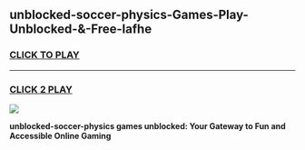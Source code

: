 
## unblocked-soccer-physics-Games-Play-Unblocked-&-Free-lafhe
<h3>
<a href="https://premium76.site?title=unblocked-soccer-physics&ref=24A">CLICK TO PLAY</a></h3>
<hr>

<h3>
<a href="https://premium76.site?title=unblocked-soccer-physics&ref=24A">CLICK 2 PLAY</a>
  
</h3>

<a href="https://premium76.site?title=unblocked-soccer-physics&ref=24A"><img src="https://clearcache.store/games.png"></a>


**unblocked-soccer-physics games unblocked: Your Gateway to Fun and Accessible Online Gaming**
